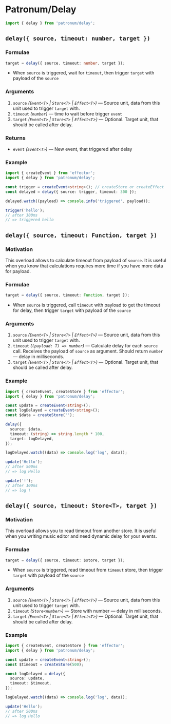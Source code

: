 # Patronum/Delay

```ts
import { delay } from 'patronum/delay';
```

## `delay({ source, timeout: number, target })`

### Formulae

```ts
target = delay({ source, timeout: number, target });
```

- When `source` is triggered, wait for `timeout`, then trigger `target` with payload of the `source`

### Arguments

1. `source` _(`Event<T>` | `Store<T>` | `Effect<T>`)_ — Source unit, data from this unit used to trigger `target` with.
1. `timeout` _(`number`)_ — time to wait before trigger `event`
1. `target` _(`Event<T>` | `Store<T>` | `Effect<T`>)_ — Optional. Target unit, that should be called after delay.

### Returns

- `event` _(`Event<T>`)_ — New event, that triggered after delay

### Example

```ts
import { createEvent } from 'effector';
import { delay } from 'patronum/delay';

const trigger = createEvent<string>(); // createStore or createEffect
const delayed = delay({ source: trigger, timeout: 300 });

delayed.watch((payload) => console.info('triggered', payload));

trigger('hello');
// after 300ms
// => triggered hello
```

## `delay({ source, timeout: Function, target })`

### Motivation

This overload allows to calculate timeout from payload of `source`.
It is useful when you know that calculations requires more time if you have more data for payload.

### Formulae

```ts
target = delay({ source, timeout: Function, target });
```

- When `source` is triggered, call `timeout` with payload to get the timeout for delay, then trigger `target` with payload of the `source`

### Arguments

1. `source` _(`Event<T>` | `Store<T>` | `Effect<T>`)_ — Source unit, data from this unit used to trigger `target` with.
1. `timeout` _(`(payload: T) => number`)_ — Calculate delay for each `source` call. Receives the payload of `source` as argument. Should return `number` — delay in milliseconds.
1. `target` _(`Event<T>` | `Store<T>` | `Effect<T`>)_ — Optional. Target unit, that should be called after delay.

### Example

```ts
import { createEvent, createStore } from 'effector';
import { delay } from 'patronum/delay';

const update = createEvent<string>();
const logDelayed = createEvent<string>();
const $data = createStore('');

delay({
  source: $data,
  timeout: (string) => string.length * 100,
  target: logDelayed,
});

logDelayed.watch((data) => console.log('log', data));

update('Hello');
// after 500ms
// => log Hello

update('!');
// after 100ms
// => log !
```

## `delay({ source, timeout: Store<T>, target })`

### Motivation

This overload allows you to read timeout from another store.
It is useful when you writing music editor and need dynamic delay for your events.

### Formulae

```ts
target = delay({ source, timeout: $store, target });
```

- When `source` is triggered, read timeout from `timeout` store, then trigger `target` with payload of the `source`

### Arguments

1. `source` _(`Event<T>` | `Store<T>` | `Effect<T>`)_ — Source unit, data from this unit used to trigger `target` with.
1. `timeout` _(`Store<number>`)_ — Store with number — delay in milliseconds.
1. `target` _(`Event<T>` | `Store<T>` | `Effect<T`>)_ — Optional. Target unit, that should be called after delay.

### Example

```ts
import { createEvent, createStore } from 'effector';
import { delay } from 'patronum/delay';

const update = createEvent<string>();
const $timeout = createStore(500);

const logDelayed = delay({
  source: update,
  timeout: $timeout,
});

logDelayed.watch((data) => console.log('log', data));

update('Hello');
// after 500ms
// => log Hello
```
